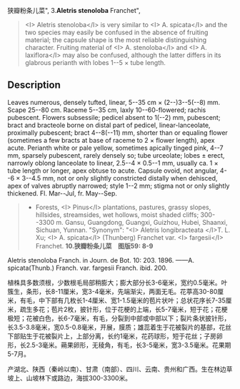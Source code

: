 狭瓣粉条儿菜",
3.**Aletris stenoloba** Franchet",

> &lt;I&gt; Aletris stenoloba&lt;/I&gt; is very similar to &lt;I&gt; A. spicata&lt;/I&gt; and the two species may easily be confused in the absence of fruiting material; the capsule shape is the most reliable distinguishing character. Fruiting material of &lt;I&gt; A. stenoloba&lt;/I&gt; and &lt;I&gt; A. laxiflora&lt;/I&gt; may also be confused, although the latter differs in its glabrous perianth with lobes 1--5 × tube length.

## Description
Leaves numerous, densely tufted, linear, 5--35 cm × (2--)3--5(--8) mm. Scape 25--80 cm. Raceme 5--35 cm, laxly 10--60-flowered; rachis pubescent. Flowers subsessile; pedicel absent to 1(--2) mm, pubescent; bract and bracteole borne on distal part of pedicel, linear-lanceolate, proximally pubescent; bract 4--8(--11) mm, shorter than or equaling flower (sometimes a few bracts at base of raceme to 2 × flower length), apex acute. Perianth white or pale yellow, sometimes apically tinged pink, 4--7 mm, sparsely pubescent, rarely densely so; tube urceolate; lobes ± erect, narrowly oblong lanceolate to linear, 2.5--4 × 0.5--1 mm, usually ca. 1 × tube length or longer, apex obtuse to acute. Capsule ovoid, not angular, 4--6 × 3--4.5 mm, not or only slightly constricted distally when dehisced, apex of valves abruptly narrowed; style 1--2 mm; stigma not or only slightly thickened. Fl. Mar--Jul, fr. May--Sep.

> * Forests, &lt;I&gt; Pinus&lt;/I&gt; plantations, pastures, grassy slopes, hillsides, streamsides, wet hollows, moist shaded cliffs; 300--3300 m. Gansu, Guangdong, Guangxi, Guizhou, Hubei, Shaanxi, Sichuan, Yunnan.
  "Synonym": "&lt;I&gt; Aletris longibracteata &lt;/I&gt;T. L. Xu; &lt;I&gt; A. spicata&lt;/I&gt; (Thunberg) Franchet var. &lt;I&gt; fargesii&lt;/I&gt; Franchet.
**10.狭瓣粉条儿菜　图版59: 8-9**

Aletris stenoloba Franch. in Journ. de Bot. 10: 203. 1896. ——A. spicata(Thunb.) Franch. var. fargesii Franch. ibid. 200.

植株具多数须根，少数根毛局部稍膨大；膨大部分长3-6毫米，宽约0.5毫米。叶簇生，条形，长8-11厘米，宽3-4毫米，先端渐尖，两面无毛。花葶高30-80厘米，有毛，中下部有几枚长1-4厘米、宽1-1.5毫米的苞片状叶；总状花序长7-35厘米，疏生多花；苞片2枚，披针形，位于花梗的上端，长5-7毫米，短于花；花梗极短；花被白色，长6-7毫米，有毛，分裂到中部或中部以下；裂片条状披针形，长3.5-3.8毫米，宽0.5-0.8毫米，开展，膜质；雄蕊着生于花被裂片的基部，花丝下部贴生于花被裂片上，上部分离，长约1毫米，花药球形，短于花丝；子房卵形，长2.5-3毫米。蒴果卵形，无稜角，有毛，长3-5毫米，宽3-3.5毫米。花果期5-7月。

产湖北、陕西（秦岭以南）、甘肃（南部）、四川、云南、贵州和广西。生在林边草坡上、山坡林下或路边，海拔300-3300米。
